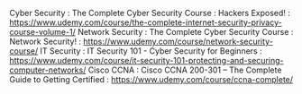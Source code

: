 Cyber Security : The Complete Cyber Security Course : Hackers Exposed! : https://www.udemy.com/course/the-complete-internet-security-privacy-course-volume-1/
Network Security : The Complete Cyber Security Course : Network Security! : https://www.udemy.com/course/network-security-course/
IT Security : IT Security 101 - Cyber Security for Beginners : https://www.udemy.com/course/it-security-101-protecting-and-securing-computer-networks/
Cisco CCNA : Cisco CCNA 200-301 – The Complete Guide to Getting Certified : https://www.udemy.com/course/ccna-complete/